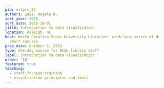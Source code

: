 ```yaml
---
pid: extprs_82
authors: Zoss, Angela M.
sort_year: 2015
sort_date: 2015-10-01
title: Introduction to data visualization
location: Raleigh, NC
host: North Carolina State University Libraries’ week-long series of data science
  short courses
pres_date: October 1, 2015
type: One-day course for NCSU library staff
label: Introduction to data visualization
order: '18'
featured: true
teaching: 
  - staff-focused-training
  - visualization-principles-and-tools
---
```

